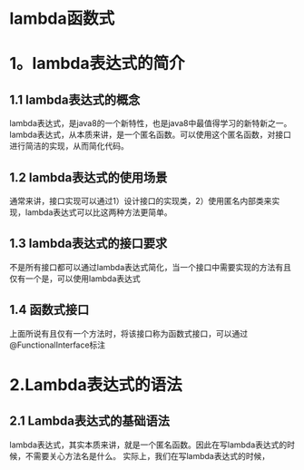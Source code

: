 # lambda函数式

# 1。lambda表达式的简介

## 1.1 lambda表达式的概念
lambda表达式，是java8的一个新特性，也是java8中最值得学习的新特新之一。
lambda表达式，从本质来讲，是一个匿名函数。可以使用这个匿名函数，对接口进行简洁的实现，从而简化代码。

## 1.2 lambda表达式的使用场景
通常来讲，接口实现可以通过1）设计接口的实现类，2）使用匿名内部类来实现，lambda表达式可以比这两种方法更简单。

## 1.3 lambda表达式的接口要求
不是所有接口都可以通过lambda表达式简化，当一个接口中需要实现的方法有且仅有一个是，可以使用lambda表达式

## 1.4 函数式接口
上面所说有且仅有一个方法时，将该接口称为函数式接口，可以通过@FunctionalInterface标注

# 2.Lambda表达式的语法

## 2.1 Lambda表达式的基础语法

lambda表达式，其实本质来讲，就是一个匿名函数。因此在写lambda表达式的时候，不需要关心方法名是什么。
实际上，我们在写lambda表达式的时候，

